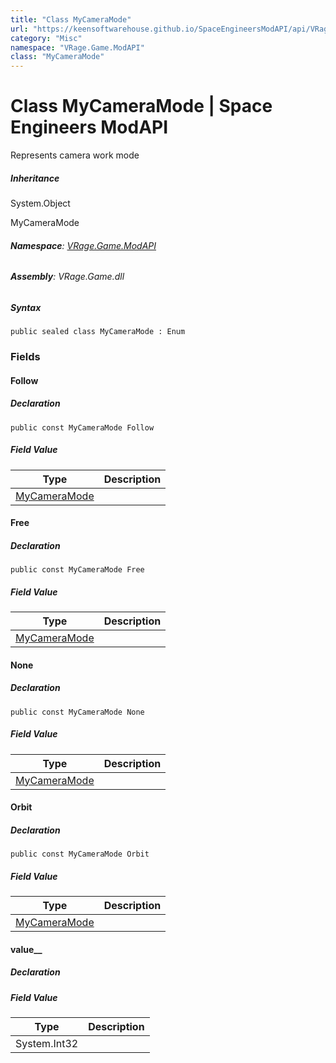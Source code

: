 ```yaml
---
title: "Class MyCameraMode"
url: "https://keensoftwarehouse.github.io/SpaceEngineersModAPI/api/VRage.Game.ModAPI.MyCameraMode.html"
category: "Misc"
namespace: "VRage.Game.ModAPI"
class: "MyCameraMode"
---
```


# Class MyCameraMode | Space Engineers ModAPI

Represents camera work mode

##### Inheritance

System.Object

MyCameraMode

###### **Namespace**: [VRage.Game.ModAPI](https://keensoftwarehouse.github.io/SpaceEngineersModAPI/api/VRage.Game.ModAPI.html)

###### **Assembly**: VRage.Game.dll

##### Syntax

```
public sealed class MyCameraMode : Enum
```

### Fields

#### Follow

##### Declaration

```
public const MyCameraMode Follow
```

##### Field Value

| Type | Description |
| --- | --- |
| [MyCameraMode](https://keensoftwarehouse.github.io/SpaceEngineersModAPI/api/VRage.Game.ModAPI.MyCameraMode.html) |     |

#### Free

##### Declaration

```
public const MyCameraMode Free
```

##### Field Value

| Type | Description |
| --- | --- |
| [MyCameraMode](https://keensoftwarehouse.github.io/SpaceEngineersModAPI/api/VRage.Game.ModAPI.MyCameraMode.html) |     |

#### None

##### Declaration

```
public const MyCameraMode None
```

##### Field Value

| Type | Description |
| --- | --- |
| [MyCameraMode](https://keensoftwarehouse.github.io/SpaceEngineersModAPI/api/VRage.Game.ModAPI.MyCameraMode.html) |     |

#### Orbit

##### Declaration

```
public const MyCameraMode Orbit
```

##### Field Value

| Type | Description |
| --- | --- |
| [MyCameraMode](https://keensoftwarehouse.github.io/SpaceEngineersModAPI/api/VRage.Game.ModAPI.MyCameraMode.html) |     |

#### value\_\_

##### Declaration

##### Field Value

| Type | Description |
| --- | --- |
| System.Int32 |     |